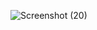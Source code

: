 ![Screenshot (20)](https://github.com/user-attachments/assets/41084d42-0147-4ada-8e63-ef8fcb853c48)
